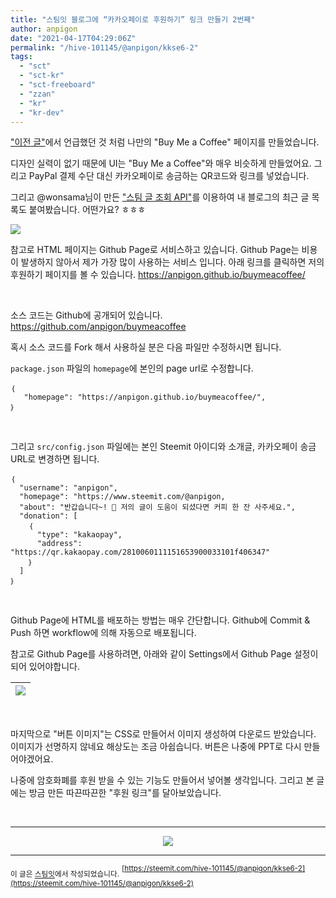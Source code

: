 ```yaml
---
title: "스팀잇 블로그에 “카카오페이로 후원하기” 링크 만들기 2번째"
author: anpigon
date: "2021-04-17T04:29:06Z"
permalink: "/hive-101145/@anpigon/kkse6-2"
tags:
  - "sct"
  - "sct-kr"
  - "sct-freeboard"
  - "zzan"
  - "kr"
  - "kr-dev"
---
```

["이전 글"](/hive-101145/@anpigon/5qd15k)에서 언급했던 것 처럼 나만의 "Buy Me a Coffee" 페이지를 만들었습니다. 

디자인 실력이 없기 때문에 UI는 "Buy Me a Coffee"와 매우 비슷하게 만들었어요. 그리고 PayPal 결제 수단 대신 카카오페이로 송금하는 QR코드와 링크를 넣었습니다.

그리고 @wonsama님이 만든 ["스팀 글 조회 API"](https://steemit.com/hive-101145/@wonsama/nwv7w-api)를 이용하여 내 블로그의 최근 글 목록도 붙여봤습니다.  어떤가요? ㅎㅎㅎ

<img src="https://user-images.githubusercontent.com/3969643/115100515-21639b80-9f78-11eb-93c1-5af62172b554.png">

<br>

참고로 HTML 페이지는 Github Page로 서비스하고 있습니다. Github Page는 비용이 발생하지 않아서 제가 가장 많이 사용하는 서비스 입니다. 아래 링크를 클릭하면 저의 후원하기 페이지를 볼 수 있습니다. 
https://anpigon.github.io/buymeacoffee/

<br>

소스 코드는 Github에 공개되어 있습니다.
https://github.com/anpigon/buymeacoffee

혹시 소스 코드를 Fork 해서 사용하실 분은 다음 파일만 수정하시면 됩니다.

`package.json` 파일의 `homepage`에 본인의 page url로 수정합니다.

```
｛
   "homepage": "https://anpigon.github.io/buymeacoffee/",
｝
```



<br>

그리고 `src/config.json` 파일에는 본인 Steemit 아이디와 소개글, 카카오페이 송금 URL로 변경하면 됩니다.

```
｛
  "username": "anpigon",
  "homepage": "https://www.steemit.com/@anpigon,
  "about": "반갑습니다~! 👋 저의 글이 도움이 되셨다면 커피 한 잔 사주세요.",
  "donation": [
    ｛
      "type": "kakaopay",
      "address": "https://qr.kakaopay.com/2810060111151653900033101f406347"
    ｝
  ]
｝
```

<br>

Github Page에 HTML를  배포하는 방법는 매우 간단합니다. Github에 Commit & Push 하면 workflow에 의해  자동으로 배포됩니다. 

참고로 Github Page를 사용하려면, 아래와 같이 Settings에서 Github Page 설정이 되어 있어야합니다. 

|![](https://cdn.steemitimages.com/640x0/https://cdn.steemitimages.com/DQmVFAmcPzoMaA1haQ63cKoqcJeioYGyzwpCA6TiTGLne59/％E1％84％89％E1％85％B3％E1％84％8F％E1％85％B3％E1％84％85％E1％85％B5％E1％86％AB％E1％84％89％E1％85％A3％E1％86％BA％202021-04-17％20％E1％84％8B％E1％85％A9％E1％84％92％E1％85％AE％201.03.08.png)|
|-|



<br>

마지막으로 "버튼 이미지"는 CSS로 만들어서 이미지 생성하여 다운로드 받았습니다. 이미지가 선명하지 않네요 해상도는 조금 아쉽습니다. 버튼은 나중에 PPT로 다시 만들어야겠어요. 


나중에 암호화폐를 후원 받을 수 있는 기능도 만들어서 넣어볼 생각입니다. 
그리고 본 글에는 방금 만든 따끈따끈한 "후원 링크"를 달아보았습니다. 

<br>

---

<center>
<a href="https://anpigon.github.io/buymeacoffee/" target="_blank" rel="noopener noreferrer">
  <img src="https://steemitimages.com/250x0/https://user-images.githubusercontent.com/3969643/115100861-9506a800-9f7a-11eb-9e29-694a39bf5da5.png" />
</a>
</center>

<hr>

<sub>이 글은 [스팀잇](https://steemit.com/trending/hive-196917)에서 작성되었습니다.</sub>
<sup>[https://steemit.com/hive-101145/@anpigon/kkse6-2](https://steemit.com/hive-101145/@anpigon/kkse6-2)</sup>